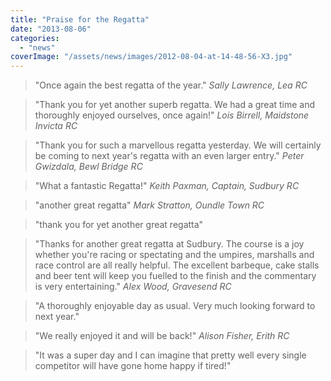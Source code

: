 ```yaml
---
title: "Praise for the Regatta"
date: "2013-08-06"
categories:
  - "news"
coverImage: "/assets/news/images/2012-08-04-at-14-48-56-X3.jpg"
---
```


> "Once again the best regatta of the year." *Sally Lawrence, Lea RC*

> "Thank you for yet another superb regatta. We had a great time and thoroughly enjoyed ourselves, once again!" *Lois Birrell, Maidstone Invicta RC*

> "Thank you for such a marvellous regatta yesterday. We will certainly be coming to next year's regatta with an even larger entry." *Peter Gwizdala, Bewl Bridge RC*

> "What a fantastic Regatta!" _Keith Paxman, Captain, Sudbury RC_

> "another great regatta" *Mark Stratton, Oundle Town RC*

> "thank you for yet another great regatta"

> "Thanks for another great regatta at Sudbury. The course is a joy whether you're racing or spectating and the umpires, marshalls and race control are all really helpful. The excellent barbeque, cake stalls and beer tent will keep you fuelled to the finish and the commentary is very entertaining." *Alex Wood, Gravesend RC*

> "A thoroughly enjoyable day as usual. Very much looking forward to next year."

> "We really enjoyed it and will be back!" *Alison Fisher, Erith RC*

> "It was a super day and I can imagine that pretty well every single competitor will have gone home happy if tired!"
